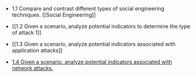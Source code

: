 + 1.1 Compare and contrast different types of social engineering techniques.
[[Social Engineering]]
 
+ [[1.2 Given a scenario, analyze potential indicators to determine the type of attack 1]]
+ [[1.3 Given a scenario, analyze potential indicators associated with application attacks]]
+ [1.4 Given a scenario, analyze potential indicators associated with network attacks.](Cybersecurity/1.4_Given_a_scenario,_analyze_potential_indicators_associated_with_network_attacks.)
